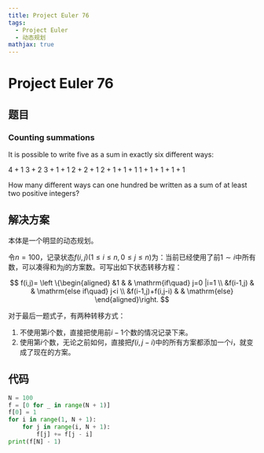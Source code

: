 ```yaml
---
title: Project Euler 76
tags:
  - Project Euler
  - 动态规划
mathjax: true
---
```

<escape><!-- more --></escape>

# Project Euler 76

## 题目

### Counting summations

It is possible to write five as a sum in exactly six different ways:

$4 + 1$
$3 + 2$
$3 + 1 + 1$
$2 + 2 + 1$
$2 + 1 + 1 + 1$
$1 + 1 + 1 + 1 + 1$

How many different ways can one hundred be written as a sum of at least two positive integers?

## 解决方案

本体是一个明显的动态规划。

令$n=100$，记录状态$f(i,j)(1\leq i\leq n,0\leq j\leq n)$为：当前已经使用了前$1\sim i$中所有数，可以凑得和为$j$的方案数。可写出如下状态转移方程：

$$
f(i,j)=
\left \{\begin{aligned}
  &1  & & \mathrm{if\quad} j=0 |i=1 \\
  &f(i-1,j)  & & \mathrm{else if\quad} j<i \\
  &f(i-1,j)+f(i,j-i) & & \mathrm{else}
\end{aligned}\right.
$$

对于最后一题式子，有两种转移方式：

1. 不使用第$i$个数，直接把使用前$i-1$个数的情况记录下来。
2. 使用第$i$个数，无论之前如何，直接把$f(i,j-i)$中的所有方案都添加一个$i$，就变成了现在的方案。

## 代码

```py
N = 100
f = [0 for _ in range(N + 1)]
f[0] = 1
for i in range(1, N + 1):
    for j in range(i, N + 1):
        f[j] += f[j - i]
print(f[N] - 1)

```

